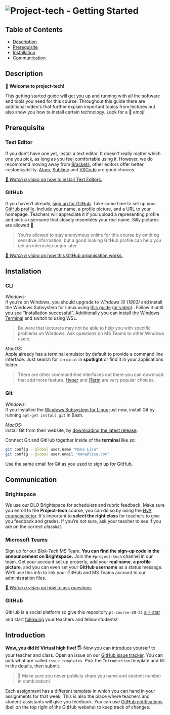 # ![Project-tech - Getting Started][banner-guide]

## Table of Contents

*   [Description](#description)
*   [Prerequisite](#Prerequisite)
*   [Installation](#installation)
*   [Communication](#communication)

## Description

👋 **Welcome to project-tech!** 

This getting started guide will get you up and running with all the software and tools you need for this course. Throughout this guide there are additional video's that further explain important topics from lectures but also show you how to install certain technology. Look for a 🎦 emoji!

## Prerequisite

### Text Editor

If you don’t have one yet, install a text editor. It doesn't really matter which one you pick, as long as you feel comfortable using it. However, we do recommend moving away from [Brackets](http://brackets.io/), other editors offer better customizability. [Atom](https://atom.io), [Sublime](https://www.sublimetext.com) and [VSCode](https://code.visualstudio.com/) are good choices. 

[🎦 _Watch a video_ on how to install Text Editors.][videotext]

### GitHub

If you haven’t already, [sign up for
GitHub](https://help.github.com/articles/signing-up-for-a-new-github-account/). Take some time to set up your [GitHub profile](https://github.com/settings/profile).
Include your name, a profile picture, and a URL to your homepage. Teachers will appreciate it if you upload a representing profile and pick a username that closely resembles your real name. Silly pictures are allowed 🤪

> You’re allowed to stay anonymous online for this course by omitting sensitive information, but a good looking GitHub profile can help you get an internship or job later. 

[🎦 _Watch a video_ on how this GitHub organisation works.][videoorg]

## Installation

### CLI

*Windows:*  
If you’re on Windows, you should upgrade to _Windows 10 (1903)_ and install the Windows Subsystem for Linux using [this guide](https://www.howtogeek.com/249966/how-to-install-and-use-the-linux-bash-shell-on-windows-10/) ([or video](https://www.youtube.com/watch?v=Cvrqmq9A3tA))
. Follow it until you see “Installation successful”. Additionally you can install the [Windows Terminal][terminal] and switch to using WSL.

> Be ware that lecturers may not be able to help you with specific problems on Windows. Ask questions on MS Teams to other Windows users.

*MacOS:*  
Apple already has a terminal emulator by default to provide a command line interface. Just search for `terminal` in **spotlight** or find it in your applications folder. 

> There are other command-line interfaces out there you can download that add more feature. [Hyper](https://hyper.is/) and [iTerm](https://iterm2.com/) are very popular choices.

### Git

*Windows:*  
If you installed the [Windows Subsystem for Linux](#subshell) just now, install Git by running `apt-get install git` in Bash.

*MacOS:*  
Install Git from their website, by [downloading the latest release](https://git-scm.com).

Connect Git and GitHub together inside of the **terminal** like so:

```sh
git config --global user.name "Mona Lisa"
git config --global user.email "mona@lisa.com"
```

Use the same email for Git as you used to sign up for GitHub.


## Communication

### Brightspace

We use our DLO Brightspace for schedulers and rubric feedback. Make sure you enroll to the **Project-tech** course, you can do so by using the [HvA courseselector][course]. It's important to **select the right class** for teachers to give you feedback and grades. If you're not sure, ask your teacher to see if you are on the correct _classlist_.

### Microsoft Teams

Sign up for our _Blok-Tech_ MS Team. **You can find the sign-up code in the announcement on Brightspace.** Join the `#project-tech` channel in our team. Get your account set up properly, add your  **real name**, **a profile picture**, and you can even set your **GitHub username** as a status message. We’ll use this info to link your GitHub and MS Teams account to our administration files.

[🎦 _Watch a video_ on how to ask questions][videoask]

### GitHub

GitHub is a social platform so give this repository `pt-course-20-21` [a ⭐ star][star] and start [following][follow] your teachers and fellow students!


## Introduction

**Wow, you did it! Virtual high five! 🖐** Now you can introduce yourself to your teacher and class. Open an issue on our [GitHub issue tracker][issues]. You can pick what are called `issue templates`. Pick the `Introduction` template and fill in the details, then submit.

> 🚨 Make sure you never publicly share you name and student number in combination!

Each assignment has a different template in which you can hand in your assignments for that week. This is also the place where teachers and student-assistants will give you feedback. You can use [GitHub notifications][notifications] (bell on the top right of the GitHub website) to keep track of changes.

[banner-guide]: https://cmda-bt.github.io/pt-course-20-21/assets/banner-guide.svg
[examples]: examples
[stackoverflow]: https://stackoverflow.com
[duckduckgo]: https://duckduckgo.com
[synopsis]: #synopsis
[terminal]: https://github.com/microsoft/terminal

[notifications]: https://help.github.com/en/github/managing-subscriptions-and-notifications-on-github/configuring-notifications
[course]: https://courseselector.mijnhva.nl/nl#/CourseSelector/78076118-8f51-e911-a82e-000d3a29a761/2019-2020
[star]: https://docs.github.com/en/free-pro-team@latest/github/getting-started-with-github/saving-repositories-with-stars
[follow]: https://docs.github.com/en/free-pro-team@latest/github/getting-started-with-github/following-people
[videoask]: https://www.youtube.com/watch?v=0CARthL2RPo
[videotext]: https://www.youtube.com/watch?v=eP78IB5N7ZM
[videoorg]: https://www.youtube.com/watch?v=MHX-uFQMevQ
[issues]: https://github.com/cmda-bt/pt-course-20-21/issues/new/choose